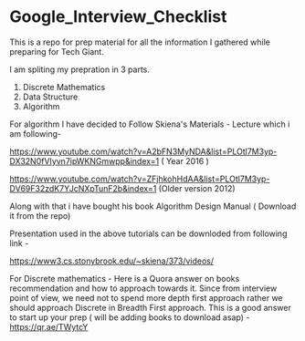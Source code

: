 # Google_Interview_Checklist
This is a repo for prep material for all the information I gathered while preparing for Tech Giant.

I am spliting my prepration in 3 parts. 
1) Discrete Mathematics
2) Data Structure
3) Algorithm

For algorithm I have decided to Follow Skiena's Materials -
Lecture which i am following-

https://www.youtube.com/watch?v=A2bFN3MyNDA&list=PLOtl7M3yp-DX32N0fVIyvn7ipWKNGmwpp&index=1 ( Year 2016 )

https://www.youtube.com/watch?v=ZFjhkohHdAA&list=PLOtl7M3yp-DV69F32zdK7YJcNXpTunF2b&index=1  (Older version 2012)

Along with that i have bought his book Algorithm Design Manual ( Download it from the repo)

Presentation used in the above tutorials can be downloded from following link -

https://www3.cs.stonybrook.edu/~skiena/373/videos/


For Discrete mathematics - Here is a Quora answer on books recommendation and how to approach towards it.
Since from interview point of view, we need not to spend more depth first approach rather we should approach Discrete in Breadth First approach. This is a good answer to start up your prep ( will be adding books to download asap) -
https://qr.ae/TWytcY

